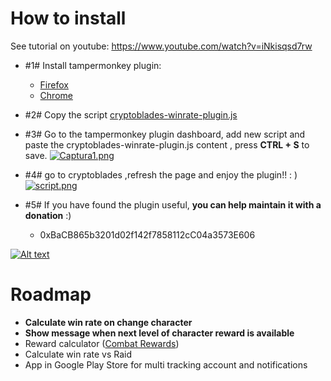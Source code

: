 # How to install
See tutorial on youtube: https://www.youtube.com/watch?v=iNkisqsd7rw


 - #1#  Install tampermonkey plugin:
	 - [Firefox](https://addons.mozilla.org/es/firefox/addon/tampermonkey/)
	 - [Chrome](https://chrome.google.com/webstore/detail/tampermonkey/dhdgffkkebhmkfjojejmpbldmpobfkfo?hl=es)
	 
 -  #2#  Copy the script  [cryptoblades-winrate-plugin.js](https://raw.githubusercontent.com/cryptoUserScripts/cryptoBlades-winrate-plugin/main/cryptoblades-winrate-plugin.js)
 
 - #3#  Go to the tampermonkey plugin dashboard, add new script and paste the cryptoblades-winrate-plugin.js content , press **CTRL + S** to save.
[![Captura1.png](https://i.postimg.cc/1tbhBV1P/Captura1.png)](https://postimg.cc/r0GPFmpY)

-  #4#  go to cryptoblades ,refresh the page and enjoy the plugin!! : )
 [![script.png](https://i.postimg.cc/nc4rspqM/script.png)](https://postimg.cc/HVLdRGZC)

- #5# If you have found the plugin useful, **you can help maintain it with a donation** :)
	 - 0xBaCB865b3201d02f142f7858112cC04a3573E606


[![Alt text](https://img.youtube.com/vi/iNkisqsd7rw/0.jpg)](https://www.youtube.com/watch?v=iNkisqsd7rw)


# Roadmap

 - **Calculate win rate on change character** 
 - **Show message when next level of character reward is available**
 - Reward calculator  ([Combat Rewards](https://cryptoblades.gitbook.io/wiki/combat/fighting/combat-rewards))
 - Calculate win rate vs Raid
 - App in Google Play Store  for multi tracking account and notifications
